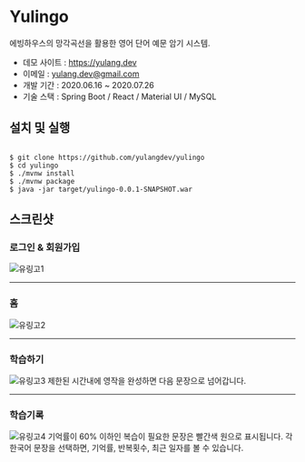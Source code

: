 # Yulingo
에빙하우스의 망각곡선을 활용한 영어 단어 예문 암기 시스템.

* 데모 사이트 : <https://yulang.dev>
* 이메일 : <yulang.dev@gmail.com>
* 개발 기간 : 2020.06.16 ~ 2020.07.26
* 기술 스택 : Spring Boot / React / Material UI / MySQL

## 설치 및 실행
<pre><code>
$ git clone https://github.com/yulangdev/yulingo
$ cd yulingo
$ ./mvnw install
$ ./mvnw package
$ java -jar target/yulingo-0.0.1-SNAPSHOT.war
</pre></code>

## 스크린샷
### 로그인 & 회원가입
![유링고1](https://user-images.githubusercontent.com/68100240/89379400-b9925b00-d730-11ea-8ffe-8155e0e30e34.png)

***

### 홈
![유링고2](https://user-images.githubusercontent.com/68100240/89379404-ba2af180-d730-11ea-80f9-7102cfaaee32.png)

***

### 학습하기
![유링고3](https://user-images.githubusercontent.com/68100240/89379406-bac38800-d730-11ea-82b7-98eab9adebc5.png)
제한된 시간내에 영작을 완성하면 다음 문장으로 넘어갑니다.

***

### 학습기록
![유링고4](https://user-images.githubusercontent.com/68100240/89379408-bb5c1e80-d730-11ea-862d-f820c5181584.png)
기억률이 60% 이하인 복습이 필요한 문장은 빨간색 원으로 표시됩니다.
각 한국어 문장을 선택하면, 기억률, 반복횟수, 최근 일자를 볼 수 있습니다.
